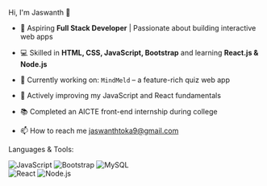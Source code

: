 Hi, I'm Jaswanth 👋

- 🌱 Aspiring **Full Stack Developer** | Passionate about building interactive web apps  
- 💻 Skilled in **HTML, CSS, JavaScript, Bootstrap** and learning **React.js & Node.js**  
- 🎯 Currently working on: `MindMeld` – a feature-rich quiz web app  
- 🚀 Actively improving my JavaScript and React fundamentals  
- 📚 Completed an AICTE front-end internship during college 

- 📫 How to reach me [jaswanthtoka9@gmail.com](mailto:jaswanthtoka9@gmail.com)


Languages & Tools:

![JavaScript](https://img.shields.io/badge/JavaScript-F7DF1E?style=flat&logo=javascript&logoColor=black)   ![Bootstrap](https://img.shields.io/badge/Bootstrap-7952B3?style=flat&logo=bootstrap&logoColor=white) ![MySQL](https://img.shields.io/badge/MySQL-4479A1?style=flat&logo=mysql&logoColor=white)  
![React](https://img.shields.io/badge/React-61DAFB?style=flat&logo=react&logoColor=black)  ![Node.js](https://img.shields.io/badge/Node.js-339933?style=flat&logo=node.js&logoColor=white)

